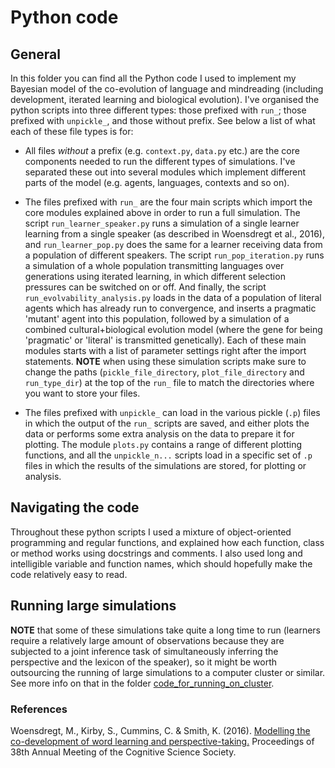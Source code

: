 # Python code

## General
In this folder you can find all the Python code I used to implement my Bayesian model of the co-evolution of language and mindreading (including development, iterated learning and biological evolution). I've organised the python scripts into three different types: those prefixed with `run_`; those prefixed with `unpickle_`, and those without prefix. See below a list of what each of these file types is for: 

* All files *without* a prefix (e.g. `context.py`, `data.py` etc.) are the core components needed to run the different types of simulations. I've separated these out into several modules which implement different parts of the model (e.g. agents, languages, contexts and so on). 

* The files prefixed with `run_` are the four main scripts which import the core modules explained above in order to run a full simulation. The script `run_learner_speaker.py` runs a simulation of a single learner learning from a single speaker (as described in Woensdregt et al., 2016), and `run_learner_pop.py` does the same for a learner receiving data from a population of different speakers. The script `run_pop_iteration.py` runs a simulation of a whole population transmitting languages over generations using iterated learning, in which different selection pressures can be switched on or off. And finally, the script `run_evolvability_analysis.py` loads in the data of a population of literal agents which has already run to convergence, and inserts a pragmatic 'mutant' agent into this population, followed by a simulation of a combined cultural+biological evolution model (where the gene for being 'pragmatic' or 'literal' is transmitted genetically). Each of these main modules starts with a list of parameter settings right after the import statements.
**NOTE** when using these simulation scripts make sure to change the paths (`pickle_file_directory`, `plot_file_directory` and `run_type_dir`) at the top of the `run_` file to match the directories where you want to store your files. 

* The files prefixed with `unpickle_` can load in the various pickle (`.p`) files in which the output of the `run_` scripts are saved, and either plots the data or performs some extra analysis on the data to prepare it for plotting. The module `plots.py` contains a range of different plotting functions, and all the `unpickle_n...` scripts load in a specific set of `.p` files in which the results of the simulations are stored, for plotting or analysis.

## Navigating the code
Throughout these python scripts I used a mixture of object-oriented programming and regular functions, and explained how each function, class or method works using docstrings and comments. I also used long and intelligible variable and function names, which should hopefully make the code relatively easy to read.

## Running large simulations
**NOTE** that some of these simulations take quite a long time to run (learners require a relatively large amount of observations because they are subjected to a joint inference task of simultaneously inferring the perspective and the lexicon of the speaker), so it might be worth outsourcing the running of large simulations to a computer cluster or similar. See more info on that in the folder [code_for_running_on_cluster](https://github.com/marieke-woensdregt/model_coevolution_language_mindreading/tree/master/code_for_running_on_cluster).


### References
Woensdregt, M., Kirby, S., Cummins, C. & Smith, K. (2016). [Modelling the co-development of word learning and perspective-taking.](https://mindmodeling.org/cogsci2016/papers/0222/paper0222.pdf) Proceedings of 38th Annual Meeting of the Cognitive Science Society.

